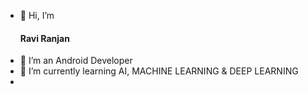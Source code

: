 - 👋 Hi, I’m <h4>Ravi Ranjan</h4>
- 👀 I’m an Android Developer 
- 🌱 I’m currently learning AI, MACHINE LEARNING & DEEP LEARNING
- 

<!---
RaviRanjanSM/RaviRanjanSM is a ✨ special ✨ repository because its `README.md` (this file) appears on your GitHub profile.
You can click the Preview link to take a look at your changes.
--->
